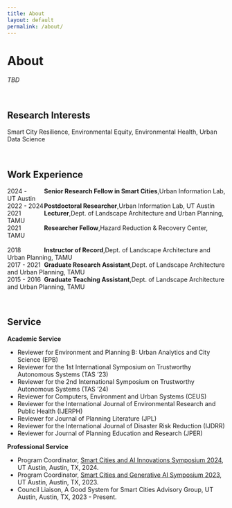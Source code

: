 ```yaml
---
title: About
layout: default
permalink: /about/
---
```

       
# About
_TBD_


<br />

## Research Interests

Smart City Resilience, Environmental Equity, Environmental Health, Urban Data Science

<br />

## Work Experience 

<span style="display:inline-block; width: 85px;">2024 -</span><b>Senior Research Fellow in Smart Cities</b>,</span>Urban Information Lab, UT Austin<br />
<span style="display:inline-block; width: 85px;">2022 - 2024</span><b>Postdoctoral Researcher</b>,</span>Urban Information Lab, UT Austin<br />
<span style="display:inline-block; width: 85px;">2021 </span><b>Lecturer</b>,</span>Dept. of Landscape Architecture and Urban Planning, TAMU<br />
<span style="display:inline-block; width: 85px;">2021 </span><b>Researcher Fellow</b>,</span>Hazard Reduction & Recovery Center, TAMU<br />                                  
<span style="display:inline-block; width: 85px;">2018 </span><b>Instructor of Record</b>,</span>Dept. of Landscape Architecture and Urban Planning, TAMU<br />
<span style="display:inline-block; width: 85px;">2017 - 2021 </span><b>Graduate Research Assistant</b>,</span>Dept. of Landscape Architecture and Urban Planning, TAMU<br />
<span style="display:inline-block; width: 85px;">2015 - 2016 </span><b>Graduate Teaching Assistant</b>,</span>Dept. of Landscape Architecture and Urban Planning, TAMU


<br />

## Service 

**Academic Service**
*   Reviewer for Environment and Planning B: Urban Analytics and City Science (EPB)
*   Reviewer for the 1st International Symposium on Trustworthy Autonomous Systems (TAS ’23)  
*   Reviewer for the 2nd International Symposium on Trustworthy Autonomous Systems (TAS ’24)  
*   Reviewer for Computers, Environment and Urban Systems (CEUS)  
*   Reviewer for the International Journal of Environmental Research and Public Health (IJERPH) 
*   Reviewer for Journal of Planning Literature (JPL) 
*   Reviewer for the International Journal of Disaster Risk Reduction (IJDRR) 
*   Reviewer for Journal of Planning Education and Research (JPER) 


**Professional Service**

*   Program Coordinator, <a href="https://smartcitiessymposium2024.splashthat.com/" target="_blank">Smart Cities and AI Innovations Symposium 2024</a>, UT Austin, Austin, TX, 2024. 
*   Program Coordinator, <a href="https://smartcitiessymposium.splashthat.com/" target="_blank">Smart Cities and Generative AI Symposium 2023</a>, UT Austin, Austin, TX, 2023.
* Council Liaison, A Good System for Smart Cities Advisory Group, 
UT Austin, Austin, TX, 2023 - Present.  